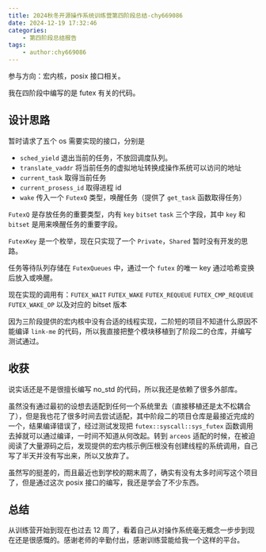 ```yaml
---
title: 2024秋冬开源操作系统训练营第四阶段总结-chy669086
date: 2024-12-19 17:32:46
categories:
    - 第四阶段总结报告
tags:
    - author:chy669086
---
```



参与方向：宏内核，posix 接口相关。

我在四阶段中编写的是 futex 有关的代码。

## 设计思路

暂时请求了五个 os 需要实现的接口，分别是

- `sched_yield` 退出当前的任务，不放回调度队列。
- `translate_vaddr` 将当前任务的虚拟地址转换成操作系统可以访问的地址
- `current_task` 取得当前任务
- `current_prosess_id` 取得进程 id
- `wake` 传入一个 `FutexQ` 类型，唤醒任务（提供了 `get_task` 函数取得任务）

`FutexQ` 是存放任务的重要类型，内有 `key` `bitset` `task` 三个字段，其中 `key` 和 `bitset` 是用来唤醒任务的重要字段。

`FutexKey` 是一个枚举，现在只实现了一个 `Private`，`Shared` 暂时没有开发的思路。

任务等待队列存储在 `FutexQueues` 中，通过一个 `futex` 的唯一 key 通过哈希变换后放入或唤醒。

现在实现的调用有：`FUTEX_WAIT` `FUTEX_WAKE` `FUTEX_REQUEUE` `FUTEX_CMP_REQUEUE` `FUTEX_WAKE_OP` 以及对应的 bitset 版本

因为三阶段提供的宏内核中没有合适的线程实现，二阶短的项目不知道什么原因不能编译 `link-me` 的代码，所以我直接把整个模块移植到了阶段二的仓库，并编写测试通过。

## 收获

说实话还是不是很擅长编写 no_std 的代码，所以我还是依赖了很多外部库。

虽然没有通过最初的设想去适配到任何一个系统里去（直接移植还是太不松耦合了），但是我也花了很多时间去尝试适配，其中阶段二的项目仓库是最接近完成的一个，结果编译错误了，经过测试发现把 `futex::syscall::sys_futex` 函数调用去掉就可以通过编译，一时间不知道从何改起。转到 `arceos` 适配的时候，在被迫阅读了大量源码之后，发现提供的宏内核示例压根没有创建线程的系统调用，自己写了半天并没有写出来，所以又放弃了。

虽然写的挺差的，而且最近也到学校的期末周了，确实有没有太多时间写这个项目了，但是通过这次 posix 接口的编写，我还是学会了不少东西。

## 总结

从训练营开始到现在也过去 12 周了，看着自己从对操作系统毫无概念一步步到现在还是很感慨的。感谢老师的辛勤付出，感谢训练营能给我一个这样的平台。
